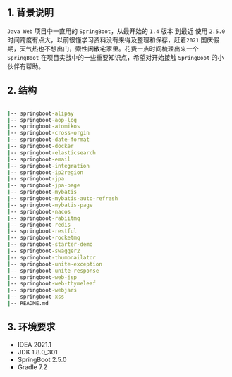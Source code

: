 ## 1. 背景说明

`Java Web` 项目中一直用的 `SpringBoot`，从最开始的 `1.4` 版本 到最近 使用 `2.5.0` 时间跨度有点大，以前很懂学习资料没有来得及整理和保存，赶着`2021` 国庆假期，天气热也不想出门，索性闲散宅家里。花费一点时间梳理出来一个 `SpringBoot` 在项目实战中的一些重要知识点，希望对开始接触 `SpringBoot` 的小伙伴有帮助。

## 2. 结构

~~~cmd

|-- springboot-alipay
|-- springboot-aop-log
|-- springboot-atomikos
|-- springboot-cross-orgin
|-- springboot-date-format
|-- springboot-docker
|-- springboot-elasticsearch
|-- springboot-email
|-- springboot-integration
|-- springboot-ip2region
|-- springboot-jpa
|-- springboot-jpa-page
|-- springboot-mybatis
|-- springboot-mybatis-auto-refresh
|-- springboot-mybatis-page
|-- springboot-nacos
|-- springboot-rabiitmq
|-- springboot-redis
|-- springboot-restful
|-- springboot-rocketmq
|-- springboot-starter-demo
|-- springboot-swagger2
|-- springboot-thumbnailator
|-- springboot-unite-exception
|-- springboot-unite-response
|-- springboot-web-jsp
|-- springboot-web-thymeleaf
|-- springboot-webjars
|-- springboot-xss
|-- README.md

~~~

## 3. 环境要求

- IDEA 2021.1
- JDK 1.8.0_301
- SpringBoot 2.5.0
- Gradle 7.2